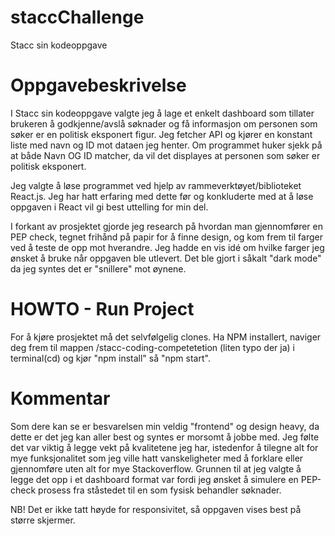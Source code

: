 # staccChallenge
Stacc sin kodeoppgave

# Oppgavebeskrivelse
I Stacc sin kodeoppgave valgte jeg å lage et enkelt dashboard som tillater brukeren å godkjenne/avslå søknader og få informasjon om personen som søker er en politisk eksponert figur. Jeg fetcher API og kjører en konstant liste med navn og ID mot dataen jeg henter. Om programmet huker sjekk på at både Navn OG ID matcher, da vil det displayes at personen som søker er politisk eksponert.

Jeg valgte å løse programmet ved hjelp av rammeverktøyet/biblioteket React.js. Jeg har hatt erfaring med dette før og konkluderte med at å løse oppgaven i React vil gi best uttelling for min del. 

I forkant av prosjektet gjorde jeg research på hvordan man gjennomfører en PEP check, tegnet frihånd på papir for å finne design, og kom frem til farger ved å teste de opp mot hverandre. Jeg hadde en vis idé om hvilke farger jeg ønsket å bruke når oppgaven ble utlevert. Det ble gjort i såkalt "dark mode" da jeg syntes det er "snillere" mot øynene.

# HOWTO - Run Project
For å kjøre prosjektet må det selvfølgelig clones.
Ha NPM installert, naviger deg frem til mappen /stacc-coding-competetetion (liten typo der ja) i terminal(cd) og kjør "npm install" så "npm start".

# Kommentar
Som dere kan se er besvarelsen min veldig "frontend" og design heavy, da dette er det jeg kan aller best og syntes er morsomt å jobbe med. Jeg følte det var viktig å legge vekt på kvalitetene jeg har, istedenfor å tilegne alt for mye funksjonalitet som jeg ville hatt vanskeligheter med å forklare eller gjennomføre uten alt for mye Stackoverflow. Grunnen til at jeg valgte å legge det opp i et dashboard format var fordi jeg ønsket å simulere en PEP-check prosess fra ståstedet til en som fysisk behandler søknader.

NB! Det er ikke tatt høyde for responsivitet, så oppgaven vises best på større skjermer.
